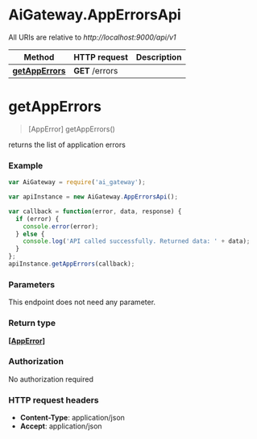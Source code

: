 # AiGateway.AppErrorsApi

All URIs are relative to *http://localhost:9000/api/v1*

Method | HTTP request | Description
------------- | ------------- | -------------
[**getAppErrors**](AppErrorsApi.md#getAppErrors) | **GET** /errors | 


<a name="getAppErrors"></a>
# **getAppErrors**
> [AppError] getAppErrors()



returns the list of application errors 

### Example
```javascript
var AiGateway = require('ai_gateway');

var apiInstance = new AiGateway.AppErrorsApi();

var callback = function(error, data, response) {
  if (error) {
    console.error(error);
  } else {
    console.log('API called successfully. Returned data: ' + data);
  }
};
apiInstance.getAppErrors(callback);
```

### Parameters
This endpoint does not need any parameter.

### Return type

[**[AppError]**](AppError.md)

### Authorization

No authorization required

### HTTP request headers

 - **Content-Type**: application/json
 - **Accept**: application/json

